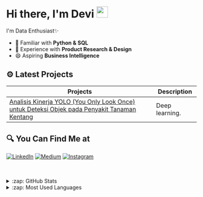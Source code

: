 #  Hi there, I'm Devi <img src="https://github.com/TheDudeThatCode/TheDudeThatCode/blob/master/Assets/Hi.gif" width="30px">

I'm Data Enthusiast✨ 

- 👀 Familiar with **Python & SQL**
- 🤔 Experience with **Product Research & Design**
- 😄 Aspiring **Business Intelligence**

## ⚙ Latest Projects
| Projects | Description |
| ----------- | ----------- |
| [Analisis Kinerja YOLO (You Only Look Once) untuk Deteksi Objek pada Penyakit Tanaman Kentang](https://) | Deep learning. |



## 🔍 You Can Find Me at
<p>
  <a href="https://www.linkedin.com/in/devi-luthfitaningrum-555338195/" target="_blank"><img alt="LinkedIn" src="https://img.shields.io/badge/LINKED%20IN-8A2BE2" /></a>  
  <a href="mailto:luthfitaningrum@gmail.com" target="_blank"><img alt="Medium" src="https://img.shields.io/badge/EMAIL-8A2BE2" /></a>
  <a href="[https://www.instagram.com/rfajri255/](https://instagram.com/devi_luthf24)" target="_blank"><img alt="Instagram" src="https://img.shields.io/badge/INSTAGRAM-8A2BE2" /></a>  
</p>

<br />
<br />

<details>
  <summary>:zap: GitHub Stats</summary>

  <img align="left" alt="Devi's GitHub Stats" src="https://github-readme-stats.vercel.app/api?username=deviluthfitaningrum1&show_icons=true&theme=calm" />

</details>


<details>
  <summary>:zap: Most Used Languages</summary>

  <img align="left" alt="Devi's GitHub Top Languages" src="https://github-readme-stats.vercel.app/api/top-langs/?username=deviluthfitaningrum1&show_icons=true&theme=calm" />

</details>

<!--
**deviluthfitaningrum1/deviluthfitaningrum1** is a ✨ _special_ ✨ repository because its `README.md` (this file) appears on your GitHub profile.

Here are some ideas to get you started:

- 🔭 I’m currently working on ...
- 🌱 I’m currently learning ...
- 👯 I’m looking to collaborate on ...
- 🤔 I’m looking for help with ...
- 💬 Ask me about ...
- 📫 How to reach me: ...
- 😄 Pronouns: ...
- ⚡ Fun fact: ...
-->
